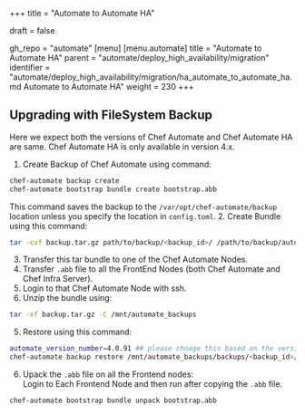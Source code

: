 +++
title = "Automate to Automate HA"

draft = false

gh_repo = "automate"
[menu]
  [menu.automate]
    title = "Automate to Automate HA"
    parent = "automate/deploy_high_availability/migration"
    identifier = "automate/deploy_high_availability/migration/ha_automate_to_automate_ha.md Automate to Automate HA"
    weight = 230
+++

## Upgrading with FileSystem Backup

Here we expect both the versions of Chef Automate and Chef Automate HA are same. Chef Automate HA is only available in version 4.x.

1. Create Backup of Chef Automate using command:
  ```bash
  chef-automate backup create
  chef-automate bootstrap bundle create bootstrap.abb
  ```
  This command saves the backup to the `/var/opt/chef-automate/backup` location unless you specify the location in `config.toml`.
2. Create Bundle using this command:
  ```bash
  tar -cvf backup.tar.gz path/to/backup/<backup_id>/ /path/to/backup/automatebackup-elasticsearch/ /path/to/backup/.tmp/
  ```
3. Transfer this tar bundle to one of the Chef Automate Nodes.
4. Transfer `.abb` file to all the FrontEnd Nodes (both Chef Automate and Chef Infra Server).
4. Login to that Chef Automate Node with ssh.
5. Unzip the bundle using:
  ```bash
  tar -xf backup.tar.gz -C /mnt/automate_backups
  ```
5. Restore using this command:
  ```bash
  automate_version_number=4.0.91 ## please chnage this based on the version of Chef Automate running.
  chef-automate backup restore /mnt/automate_backups/backups/<backup_id>/ --patch-config /etc/chef-automate/config.toml --airgap-bundle /var/tmp/frontend-${automate_version_number}.aib --skip-preflight
  ```
6. Upack the `.abb` file on all the Frontend nodes: \
  Login to Each Frontend Node and then run after copying the `.abb` file.
  ```bash
  chef-automate bootstrap bundle unpack bootstrap.abb
  ```